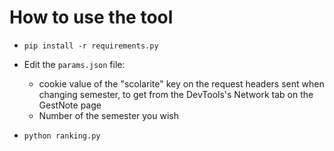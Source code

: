 # How to use the tool

- `pip install -r requirements.py`

- Edit the `params.json` file:
    - cookie value of the "scolarite" key on the request headers sent when changing semester, to get from the DevTools's Network tab on the GestNote page
    - Number of the semester you wish

- `python ranking.py`
